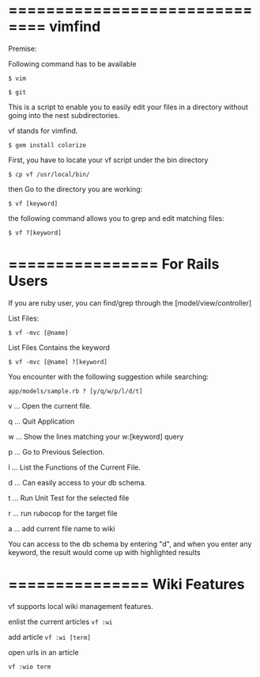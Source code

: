 ==============================
vimfind
==============================

Premise:

Following command has to be available

`
$ vim
`

`
$ git
`

This is a script to enable you to easily edit your files in a directory without going into the nest subdirectories.

vf stands for vimfind.

`
$ gem install colorize
`

First, you have to locate your vf script under the bin directory

`
$ cp vf /usr/local/bin/
`

then Go to the directory you are working:

`
$ vf [keyword]
`

the following command allows you to grep and edit matching files:

`
$ vf ?[keyword]
`

================
For Rails Users
================

If you are ruby user, you can find/grep through the [model/view/controller]

List Files:

`
$ vf -mvc [@name] 
`

List Files Contains the keyword

`
$ vf -mvc [@name] ?[keyword]
`

You encounter with the following suggestion while searching:

`
app/models/sample.rb ? [y/q/w/p/l/d/t]
`

v ... Open the current file.

q ... Quit Application

w ... Show the lines matching your w:[keyword] query

p ... Go to Previous Selection. 

l ... List the Functions of the Current File.

d ... Can easily access to your db schema.

t ... Run Unit Test for the selected file

r ... run rubocop for the target file

a ... add current file name to wiki 

You can access to the db schema by entering "d", and
when you enter any keyword, the result would come up
with highlighted results

===============
Wiki Features
===============

vf supports local wiki management features.

enlist the current articles
`
vf :wi
`

add article
`
vf :wi [term]
`

open urls in an article

`
vf :wio term
`

